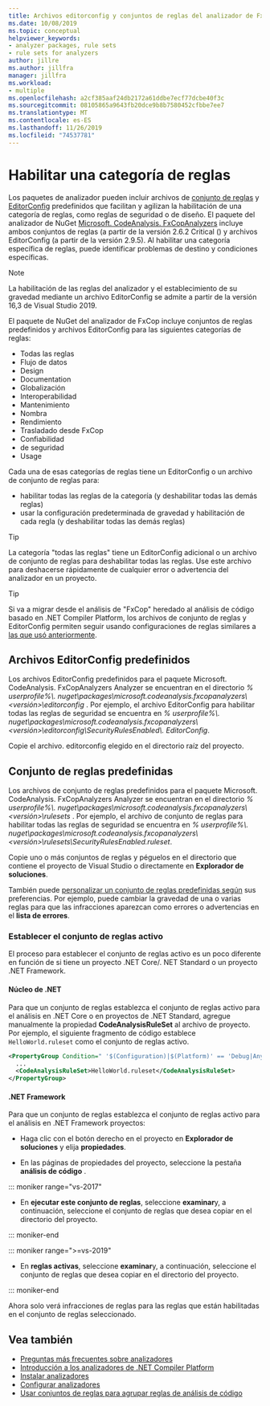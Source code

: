 ```yaml
---
title: Archivos editorconfig y conjuntos de reglas del analizador de FxCop
ms.date: 10/08/2019
ms.topic: conceptual
helpviewer_keywords:
- analyzer packages, rule sets
- rule sets for analyzers
author: jillre
ms.author: jillfra
manager: jillfra
ms.workload:
- multiple
ms.openlocfilehash: a2cf385aaf24db2172a61ddbe7ecf77dcbe40f3c
ms.sourcegitcommit: 08105865a9643fb20dce9b8b7580452cfbbe7ee7
ms.translationtype: MT
ms.contentlocale: es-ES
ms.lasthandoff: 11/26/2019
ms.locfileid: "74537781"
---
```

# <a name="enable-a-category-of-rules"></a>Habilitar una categoría de reglas

Los paquetes de analizador pueden incluir archivos de [conjunto de reglas](using-rule-sets-to-group-code-analysis-rules.md) y [EditorConfig](use-roslyn-analyzers.md#rule-severity) predefinidos que facilitan y agilizan la habilitación de una categoría de reglas, como reglas de seguridad o de diseño. El paquete del analizador de NuGet [Microsoft. CodeAnalysis. FxCopAnalyzers](https://www.nuget.org/packages/Microsoft.CodeAnalysis.FxCopAnalyzers/) incluye ambos conjuntos de reglas (a partir de la versión 2.6.2 Critical () y archivos EditorConfig (a partir de la versión 2.9.5). Al habilitar una categoría específica de reglas, puede identificar problemas de destino y condiciones específicas.

> [!NOTE]
> La habilitación de las reglas del analizador y el establecimiento de su gravedad mediante un archivo EditorConfig se admite a partir de la versión 16,3 de Visual Studio 2019.

El paquete de NuGet del analizador de FxCop incluye conjuntos de reglas predefinidos y archivos EditorConfig para las siguientes categorías de reglas:

- Todas las reglas
- Flujo de datos
- Design
- Documentation
- Globalización
- Interoperabilidad
- Mantenimiento
- Nombra
- Rendimiento
- Trasladado desde FxCop
- Confiabilidad
- de seguridad
- Usage

Cada una de esas categorías de reglas tiene un EditorConfig o un archivo de conjunto de reglas para:

- habilitar todas las reglas de la categoría (y deshabilitar todas las demás reglas)
- usar la configuración predeterminada de gravedad y habilitación de cada regla (y deshabilitar todas las demás reglas)

> [!TIP]
> La categoría "todas las reglas" tiene un EditorConfig adicional o un archivo de conjunto de reglas para deshabilitar todas las reglas. Use este archivo para deshacerse rápidamente de cualquier error o advertencia del analizador en un proyecto.

> [!TIP]
> Si va a migrar desde el análisis de "FxCop" heredado al análisis de código basado en .NET Compiler Platform, los archivos de conjunto de reglas y EditorConfig permiten seguir usando configuraciones de reglas similares a [las que usó anteriormente](rule-set-reference.md).

## <a name="predefined-editorconfig-files"></a>Archivos EditorConfig predefinidos

Los archivos EditorConfig predefinidos para el paquete Microsoft. CodeAnalysis. FxCopAnalyzers Analyzer se encuentran en el directorio *% userprofile%\\. nuget\packages\microsoft.codeanalysis.fxcopanalyzers\\\<versión\>\editorconfig* . Por ejemplo, el archivo EditorConfig para habilitar todas las reglas de seguridad se encuentra en *% userprofile%\\. nuget\packages\microsoft.codeanalysis.fxcopanalyzers\\\<versión\>\editorconfig\SecurityRulesEnabled\\. EditorConfig*.

Copie el archivo. editorconfig elegido en el directorio raíz del proyecto.

## <a name="predefined-rule-sets"></a>Conjunto de reglas predefinidas

Los archivos de conjunto de reglas predefinidos para el paquete Microsoft. CodeAnalysis. FxCopAnalyzers Analyzer se encuentran en el directorio *% userprofile%\\. nuget\packages\microsoft.codeanalysis.fxcopanalyzers\\\<versión\>\rulesets* . Por ejemplo, el archivo de conjunto de reglas para habilitar todas las reglas de seguridad se encuentra en *% userprofile%\\. nuget\packages\microsoft.codeanalysis.fxcopanalyzers\\\<versión\>\rulesets\SecurityRulesEnabled.ruleset*.

Copie uno o más conjuntos de reglas y péguelos en el directorio que contiene el proyecto de Visual Studio o directamente en **Explorador de soluciones**.

También puede [personalizar un conjunto de reglas predefinidas según](how-to-create-a-custom-rule-set.md) sus preferencias. Por ejemplo, puede cambiar la gravedad de una o varias reglas para que las infracciones aparezcan como errores o advertencias en el **lista de errores**.

### <a name="set-the-active-rule-set"></a>Establecer el conjunto de reglas activo

El proceso para establecer el conjunto de reglas activo es un poco diferente en función de si tiene un proyecto .NET Core/. NET Standard o un proyecto .NET Framework.

#### <a name="net-core"></a>Núcleo de .NET

Para que un conjunto de reglas establezca el conjunto de reglas activo para el análisis en .NET Core o en proyectos de .NET Standard, agregue manualmente la propiedad **CodeAnalysisRuleSet** al archivo de proyecto. Por ejemplo, el siguiente fragmento de código establece `HelloWorld.ruleset` como el conjunto de reglas activo.

```xml
<PropertyGroup Condition=" '$(Configuration)|$(Platform)' == 'Debug|AnyCPU' ">
  ...
  <CodeAnalysisRuleSet>HelloWorld.ruleset</CodeAnalysisRuleSet>
</PropertyGroup>
```

#### <a name="net-framework"></a>.NET Framework

Para que un conjunto de reglas establezca el conjunto de reglas activo para el análisis en .NET Framework proyectos:

- Haga clic con el botón derecho en el proyecto en **Explorador de soluciones** y elija **propiedades**.

- En las páginas de propiedades del proyecto, seleccione la pestaña **análisis de código** .

::: moniker range="vs-2017"

- En **ejecutar este conjunto de reglas**, seleccione **examinar**y, a continuación, seleccione el conjunto de reglas que desea copiar en el directorio del proyecto.

::: moniker-end

::: moniker range=">=vs-2019"

- En **reglas activas**, seleccione **examinar**y, a continuación, seleccione el conjunto de reglas que desea copiar en el directorio del proyecto.

::: moniker-end

   Ahora solo verá infracciones de reglas para las reglas que están habilitadas en el conjunto de reglas seleccionado.

## <a name="see-also"></a>Vea también

- [Preguntas más frecuentes sobre analizadores](analyzers-faq.md)
- [Introducción a los analizadores de .NET Compiler Platform](roslyn-analyzers-overview.md)
- [Instalar analizadores](install-roslyn-analyzers.md)
- [Configurar analizadores](use-roslyn-analyzers.md)
- [Usar conjuntos de reglas para agrupar reglas de análisis de código](using-rule-sets-to-group-code-analysis-rules.md)
